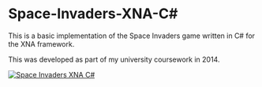 # Space-Invaders-XNA-C#
This is a basic implementation of the Space Invaders game written in C# for the XNA framework.

This was developed as part of my university coursework in 2014.


[![Space Invaders XNA C#](https://img.youtube.com/vi/cLx00oKq0Yk/0.jpg)](https://www.youtube.com/watch?v=cLx00oKq0Yk "Space Invaders XNA C#")
